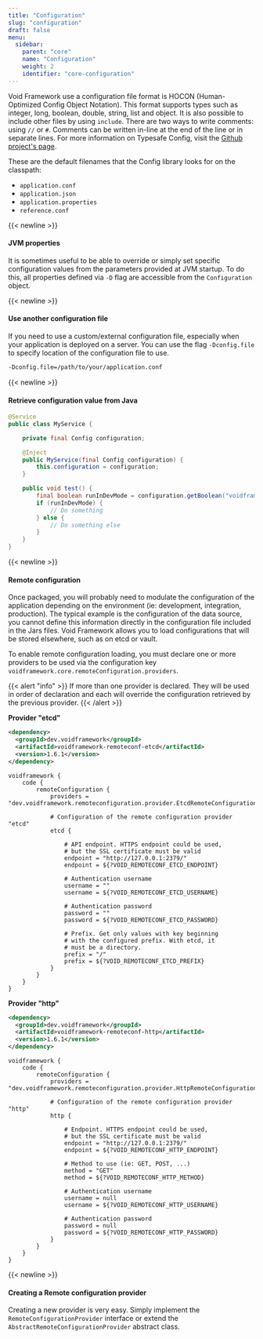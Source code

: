 ```yaml
---
title: "Configuration"
slug: "configuration"
draft: false
menu:
  sidebar:
    parent: "core"
    name: "Configuration"
    weight: 2
    identifier: "core-configuration"
---
```


Void Framework use a configuration file format is HOCON (Human-Optimized Config Object Notation). This format supports types such as integer, long, boolean, double, string, list and object. It is also possible to include other files by using `include`. There are two ways to write comments: using `//` or `#`. Comments can be written in-line at the end of the line or in separate lines. For more information on Typesafe Config, visit the [Github project's page](https://github.com/lightbend/config).


These are the default filenames that the Config library looks for on the classpath:

- `application.conf`
- `application.json`
- `application.properties`
- `reference.conf`



{{< newline >}}
#### JVM properties

It is sometimes useful to be able to override or simply set specific configuration values from the parameters provided at JVM startup. To do this, all properties defined via `-D` flag are accessible from the `Configuration` object.



{{< newline >}}
#### Use another configuration file

If you need to use a custom/external configuration file, especially when your application is deployed on a server. You can use the flag `-Dconfig.file` to specify location of the configuration file to use.

```bash
-Dconfig.file=/path/to/your/application.conf
```



{{< newline >}}
#### Retrieve configuration value from Java

```java
@Service
public class MyService {

    private final Config configuration;

    @Inject
    public MyService(final Config configuration) {
        this.configuration = configuration;
    }

    public void test() {
        final boolean runInDevMode = configuration.getBoolean("voidframework.core.runInDevMode");
        if (runInDevMode) {
            // Do something
        } else {
            // Do something else
        }
    }
}
```



{{< newline >}}
#### Remote configuration

Once packaged, you will probably need to modulate the configuration of the application depending on the environment (ie: development, integration, production). The typical example is the configuration of the data source, you cannot define this information directly in the configuration file included in the Jars files. Void Framework allows you to load configurations that will be stored elsewhere, such as on etcd or vault.

To enable remote configuration loading, you must declare one or more providers to be used via the configuration key `voidframework.core.remoteConfiguration.providers`.

{{< alert "info" >}}
If more than one provider is declared. They will be used in order of declaration and each will override the configuration retrieved by the previous provider.
{{< /alert >}}

**Provider "etcd"**

```xml
<dependency>
  <groupId>dev.voidframework</groupId>
  <artifactId>voidframework-remoteconf-etcd</artifactId>
  <version>1.6.1</version>
</dependency>
```

```text
voidframework {
    code {
        remoteConfiguration {
            providers = "dev.voidframework.remoteconfiguration.provider.EtcdRemoteConfigurationProvider"

            # Configuration of the remote configuration provider "etcd"
            etcd {

                # API endpoint. HTTPS endpoint could be used,
                # but the SSL certificate must be valid
                endpoint = "http://127.0.0.1:2379/"
                endpoint = ${?VOID_REMOTECONF_ETCD_ENDPOINT}

                # Authentication username
                username = ""
                username = ${?VOID_REMOTECONF_ETCD_USERNAME}

                # Authentication password
                password = ""
                password = ${?VOID_REMOTECONF_ETCD_PASSWORD}

                # Prefix. Get only values with key beginning
                # with the configured prefix. With etcd, it
                # must be a directory.
                prefix = "/"
                prefix = ${?VOID_REMOTECONF_ETCD_PREFIX}
            }
        }
    }
}
```


**Provider "http"**

```xml
<dependency>
  <groupId>dev.voidframework</groupId>
  <artifactId>voidframework-remoteconf-http</artifactId>
  <version>1.6.1</version>
</dependency>
```

```text
voidframework {
    code {
        remoteConfiguration {
            providers = "dev.voidframework.remoteconfiguration.provider.HttpRemoteConfigurationProvider"

            # Configuration of the remote configuration provider "http"
            http {

                # Endpoint. HTTPS endpoint could be used,
                # but the SSL certificate must be valid
                endpoint = "http://127.0.0.1:2379/"
                endpoint = ${?VOID_REMOTECONF_HTTP_ENDPOINT}

                # Method to use (ie: GET, POST, ...)
                method = "GET"
                method = ${?VOID_REMOTECONF_HTTP_METHOD}

                # Authentication username
                username = null
                username = ${?VOID_REMOTECONF_HTTP_USERNAME}

                # Authentication password
                password = null
                password = ${?VOID_REMOTECONF_HTTP_PASSWORD}
            }
        }
    }
}
```


{{< newline >}}
#### Creating a Remote configuration provider

Creating a new provider is very easy. Simply implement the `RemoteConfigurationProvider` interface or extend the `AbstractRemoteConfigurationProvider` abstract class.
